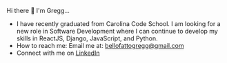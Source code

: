 Hi there  👋  I'm Gregg...

- I have recently graduated from Carolina Code School. I am looking for a new role in Software Development where I can continue to develop my skills in ReactJS, Django, JavaScript, and Python.
- How to reach me: Email me at: bellofattogregg@gmail.com
- Connect with me on [LinkedIn](https://www.linkedin.com/in/gregg-bellofatto)
